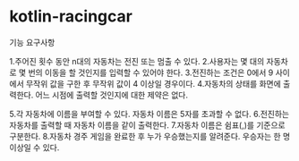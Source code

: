 # kotlin-racingcar

기능 요구사항

1.주어진 횟수 동안 n대의 자동차는 전진 또는 멈출 수 있다.
2.사용자는 몇 대의 자동차로 몇 번의 이동을 할 것인지를 입력할 수 있어야 한다.
3.전진하는 조건은 0에서 9 사이에서 무작위 값을 구한 후 무작위 값이 4 이상일 경우이다.
4.자동차의 상태를 화면에 출력한다. 어느 시점에 출력할 것인지에 대한 제약은 없다.

5.각 자동차에 이름을 부여할 수 있다. 자동차 이름은 5자를 초과할 수 없다.
6.전진하는 자동차를 출력할 때 자동차 이름을 같이 출력한다.
7.자동차 이름은 쉼표(,)를 기준으로 구분한다.
8.자동차 경주 게임을 완료한 후 누가 우승했는지를 알려준다. 우승자는 한 명 이상일 수 있다.